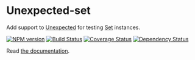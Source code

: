 # Unexpected-set

Add support to [Unexpected](http://unexpected.js.org) for testing [Set](https://developer.mozilla.org/en/docs/Web/JavaScript/Reference/Global_Objects/Set) instances.

[![NPM version](https://badge.fury.io/js/unexpected-set.svg)](http://badge.fury.io/js/unexpected-set)
[![Build Status](https://travis-ci.org/unexpectedjs/unexpected-set.svg?branch=master)](https://travis-ci.org/unexpectedjs/unexpected-set)
[![Coverage Status](https://coveralls.io/repos/unexpectedjs/unexpected-set/badge.svg)](https://coveralls.io/r/unexpectedjs/unexpected-set)
[![Dependency Status](https://david-dm.org/unexpectedjs/unexpected-set.svg)](https://david-dm.org/unexpectedjs/unexpected-set)

Read [the documentation](http://unexpected.js.org/unexpected-set/).
